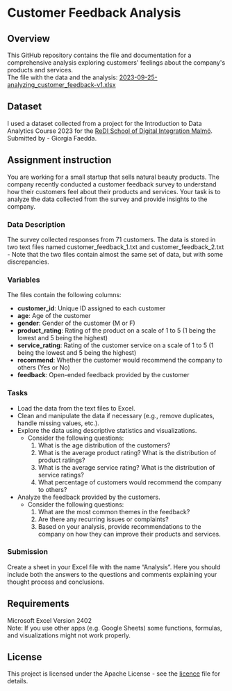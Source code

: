 # Customer Feedback Analysis

## Overview
This GitHub repository contains the file and documentation for a comprehensive analysis exploring customers' feelings about the company's products and services.<br/>
The file with the data and the analysis: [2023-09-25-analyzing_customer_feedback-v1.xlsx](./2023-09-25-analyzing_customer_feedback-v1.xlsx)

## Dataset
I used a dataset collected from a project for the Introduction to Data Analytics Course 2023 for the [ReDI School of Digital Integration Malmö](https://www.redi-school.org/redi-school-malmo). Submitted by - Giorgia Faedda.

## Assignment instruction
You are working for a small startup that sells natural beauty products. The company recently conducted a customer feedback survey to understand how their customers feel about their products and services. Your task is to analyze the data collected from the survey and provide insights to the company.

### Data Description
The survey collected responses from 71 customers. The data is stored in two text files named customer_feedback_1.txt and customer_feedback_2.txt - Note that the two files contain almost the same set of data, but with some discrepancies.

### Variables
The files contain the following columns:
- **customer_id**: Unique ID assigned to each customer
- **age**: Age of the customer
- **gender**: Gender of the customer (M or F)
- **product_rating**: Rating of the product on a scale of 1 to 5 (1 being the lowest and 5 being the highest)
- **service_rating**: Rating of the customer service on a scale of 1 to 5 (1 being the lowest and 5 being the highest)
- **recommend**: Whether the customer would recommend the company to others (Yes or No)
- **feedback**: Open-ended feedback provided by the customer

### Tasks
- Load the data from the text files to Excel. 
- Clean and manipulate the data if necessary (e.g., remove duplicates, handle missing values, etc.).
- Explore the data using descriptive statistics and visualizations. 
  - Consider the following questions:
    1. What is the age distribution of the customers?
    2. What is the average product rating? What is the distribution of product ratings?
    3. What is the average service rating? What is the distribution of service ratings?
    4. What percentage of customers would recommend the company to others?
- Analyze the feedback provided by the customers.
  - Consider the following questions:
    1. What are the most common themes in the feedback?
    2. Are there any recurring issues or complaints?
    3. Based on your analysis, provide recommendations to the company on how they can improve their products and services.

### Submission
Create a sheet in your Excel file with the name “Analysis”. Here you should include both the answers to the questions and  comments explaining your thought process and conclusions.

## Requirements
Microsoft Excel Version 2402<br/>
Note: If you use other apps (e.g. Google Sheets) some functions, formulas, and visualizations might not work properly.

## License
This project is licensed under the Apache License - see the [licence](./LICENSE) file for details.
